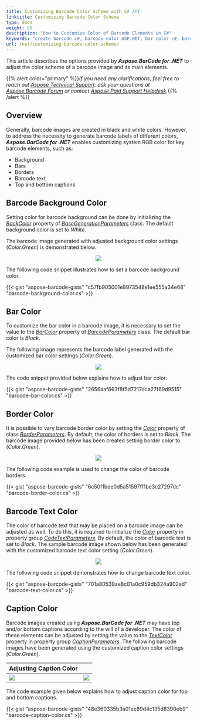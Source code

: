 ```yaml
---
title: Customizing Barcode Color Scheme with C# API
linktitle: Customizing Barcode Color Scheme
type: docs
weight: 60
description: "How to Customize Color of Barcode Elements in C#"
keywords: "create barcode c#, barcode color ASP.NET, bar color c#, barcode text color c#, barcode caption c# .NET, Generate Barcodes, Customize Barcode Image, Change Barcode Color, Set Barcode Color, Generate Colored Barcodes, Barcode Color in Aspose.BarCode for .NET, Work with Barcode Image in Aspose.BarCode for .NET"
url: /net/customizing-barcode-color-scheme/
---
```

This article describes the options provided by ***Aspose.BarCode for .NET*** to adjust the color scheme of a barcode image and its main elements.

{{% alert color="primary" %}}*If you need any clarifications, feel free to reach out [Aspose Technical Support](/barcode/net/technical-support/): ask your questions at [Aspose.Barcode Forum](https://forum.aspose.com/c/barcode/13) or contact [Aspose Paid Support Helpdesk](https://helpdesk.aspose.com/).*{{% /alert %}}

## **Overview**
Generally, barcode images are created in black and white colors. However, to address the necessity to generate barcode labels of different colors, ***Aspose.BarCode for .NET*** enables customizing system RGB color for key barcode elements, such as:
- Background
- Bars
- Borders
- Barcode text
- Top and bottom captions

## **Barcode Background Color**
Setting color for barcode background can be done by initializing the [*BackColor*](https://reference.aspose.com/barcode/net/aspose.barcode.generation/basegenerationparameters/properties/backcolor) property of [*BaseGenerationParameters*](https://reference.aspose.com/barcode/net/aspose.barcode.generation/basegenerationparameters) class. The default background color is set to *White*.  
  
The barcode image generated with adjusted background color settings (*Color.Green*) is demonstrated below.
   
<p align="center"><image src="colorbackground.png"></p>

The following code snippet illustrates how to set a barcode background color.
    
{{< gist "aspose-barcode-gists" "c57fb905001e8973548e1ee555a34e68" "barcode-background-color.cs" >}} 
  
## **Bar Color**
To customize the bar color in a barcode image, it is necessary to set the value to the [*BarColor*](https://reference.aspose.com/barcode/net/aspose.barcode.generation/barcodeparameters/properties/barcolor) property of [*BarcodeParameters*](https://reference.aspose.com/barcode/net/aspose.barcode.generation/barcodeparameters) class. The default bar color is *Black*.  
  
The following image represents the barcode label generated with the customized bar color settings (*Color.Green*).
  
<p align="center"><image src="colorbarcode.png"></p>
  
The code snippet provided below explains how to adjust bar color.  

{{< gist "aspose-barcode-gists" "2656aaf663f8f5d7217dca27f69d9515" "barcode-bar-color.cs" >}}  

## **Border Color**
It is possible to vary barcode border color by setting the [*Color*](https://reference.aspose.com/barcode/net/aspose.barcode.generation/borderparameters/properties/color) property of class [*BorderParameters*](https://reference.aspose.com/barcode/net/aspose.barcode.generation/borderparameters). By default, the color of borders is set to *Black*. The barcode image provided below has been created setting border color to (*Color.Green*).
  
<p align="center"><image src="colorborder.png"></p>
  
The following code example is used to change the color of barcode borders.  

{{< gist "aspose-barcode-gists" "6c50f1bee0d5a51597ff1be3c27297dc" "barcode-border-color.cs" >}}  

## **Barcode Text Color**
The color of barcode text that may be placed on a barcode image can be adjusted as well. To do this, it is required to initialize the [*Color*](https://reference.aspose.com/barcode/net/aspose.barcode.generation/codetextparameters/properties/color) property in property group [*CodeTextParameters*](https://reference.aspose.com/barcode/net/aspose.barcode.generation/barcodeparameters/properties/codetextparameters). By default, the color of barcode text is set to *Black*. The sample barcode image shown below has been generated with the customized barcode text color setting (*Color.Green*).
  
<p align="center"><image src="colorcodetext.png"></p>
  
The following code snippet demonstrates how to change barcode text color.
  
{{< gist "aspose-barcode-gists" "701a80539ae8c01a0c959db324a902ad" "barcode-text-color.cs" >}}  

## **Caption Color**
Barcode images created using ***Aspose.BarCode for .NET*** may have top and/or bottom captions according to the will of a developer. The color of these elements can be adjusted by setting the value to the [*TextColor*](https://reference.aspose.com/barcode/net/aspose.barcode.generation/captionparameters/properties/textcolor) property in property group [*CaptionParameters*](https://reference.aspose.com/barcode/net/aspose.barcode.generation/captionparameters). The following barcode images have been generated using the customized caption color settings (*Color.Green*).
  
|Adjusting Caption Color|   |
|:--| :-: |
|<image src="colorcaptionabove.png">|<image src="colorcaptionbelow.png">|
  
The code example given below explains how to adjust caption color for top and bottom captions.

{{< gist "aspose-barcode-gists" "48e360335b3a01ee89d4c135d8390eb9" "barcode-caption-color.cs" >}}  